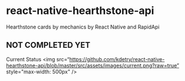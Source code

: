 # react-native-hearthstone-api
Hearthstone cards by mechanics by React Native and RapidApi

## NOT COMPLETED YET
Current Status
<img src=“https://github.com/kdetry/react-native-hearthstone-api/blob/master/src/assets/images/current.png?raw=true” style="max-width: 500px" />


